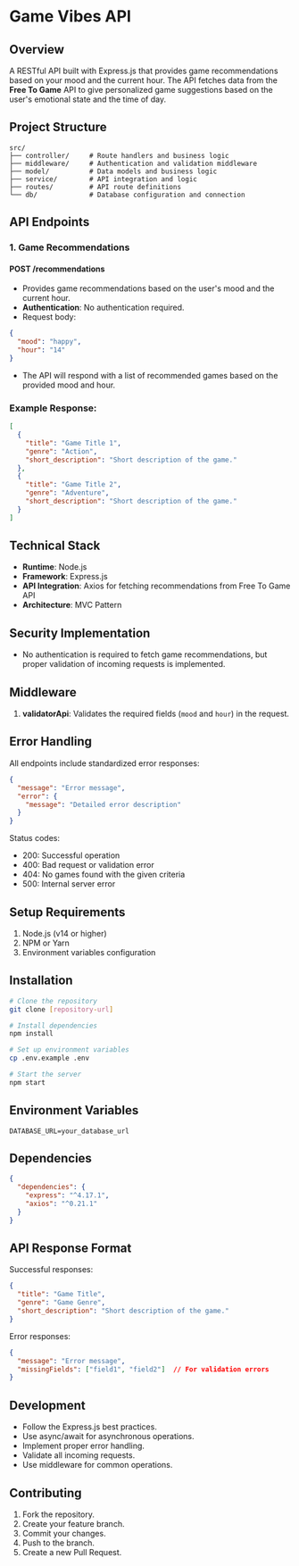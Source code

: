 
# Game Vibes API

## Overview
A RESTful API built with Express.js that provides game recommendations based on your mood and the current hour. The API fetches data from the **Free To Game** API to give personalized game suggestions based on the user's emotional state and the time of day.

## Project Structure

```
src/
├── controller/     # Route handlers and business logic  
├── middleware/     # Authentication and validation middleware  
├── model/          # Data models and business logic  
├── service/        # API integration and logic  
├── routes/         # API route definitions  
└── db/             # Database configuration and connection  
```

## API Endpoints

### 1. Game Recommendations
#### POST /recommendations
- Provides game recommendations based on the user's mood and the current hour.
- **Authentication**: No authentication required.
- Request body:
```json
{
  "mood": "happy",
  "hour": "14"
}
```
- The API will respond with a list of recommended games based on the provided mood and hour.

### Example Response:
```json
[
  {
    "title": "Game Title 1",
    "genre": "Action",
    "short_description": "Short description of the game."
  },
  {
    "title": "Game Title 2",
    "genre": "Adventure",
    "short_description": "Short description of the game."
  }
]
```

## Technical Stack
- **Runtime**: Node.js
- **Framework**: Express.js
- **API Integration**: Axios for fetching recommendations from Free To Game API
- **Architecture**: MVC Pattern

## Security Implementation
- No authentication is required to fetch game recommendations, but proper validation of incoming requests is implemented.

## Middleware
1. **validatorApi**: Validates the required fields (`mood` and `hour`) in the request.

## Error Handling
All endpoints include standardized error responses:
```json
{
  "message": "Error message",
  "error": {
    "message": "Detailed error description"
  }
}
```

Status codes:
- 200: Successful operation
- 400: Bad request or validation error
- 404: No games found with the given criteria
- 500: Internal server error

## Setup Requirements
1. Node.js (v14 or higher)
2. NPM or Yarn
3. Environment variables configuration

## Installation
```bash
# Clone the repository
git clone [repository-url]

# Install dependencies
npm install

# Set up environment variables
cp .env.example .env

# Start the server
npm start
```

## Environment Variables
```env
DATABASE_URL=your_database_url
```

## Dependencies
```json
{
  "dependencies": {
    "express": "^4.17.1",
    "axios": "^0.21.1"
  }
}
```

## API Response Format
Successful responses:
```json
{
  "title": "Game Title",
  "genre": "Game Genre",
  "short_description": "Short description of the game."
}
```

Error responses:
```json
{
  "message": "Error message",
  "missingFields": ["field1", "field2"]  // For validation errors
}
```

## Development
- Follow the Express.js best practices.
- Use async/await for asynchronous operations.
- Implement proper error handling.
- Validate all incoming requests.
- Use middleware for common operations.

## Contributing
1. Fork the repository.
2. Create your feature branch.
3. Commit your changes.
4. Push to the branch.
5. Create a new Pull Request.